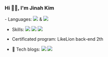 <h3>Hi 👋🏻, I'm Jinah Kim</h3>
<div>
-  Languages: 
  <img src="https://img.shields.io/badge/JAVA-007396?style=flat-square&logo=java&logoColor=white"/></a> & 
  <img src="https://img.shields.io/badge/Spring-6DB33F?style=flat-square&logo=Spring&logoColor=white"></a>
  
- Skills:
  <img src="https://img.shields.io/badge/MySQL-4479A1?style=flat-square&logo=MySQL&logoColor=white"/></a>
  <img src="https://img.shields.io/badge/Python-blue?style=flat-square&logo=Python&logoColor=white"/></a>
  <img src="https://img.shields.io/badge/JavaScript-F7DF1E?style=flat-square&logo=JavaScript&logoColor=white"/></a>
  
- Certificated program: LikeLion back-end 2th

- 🧵 Tech blogs:
  <a href="https://ofglen.tistory.com/" target="_blank"><img src="https://img.shields.io/badge/Tistory-000000?style=flat-square&logo=Notion&logoColor=white"/></a>
  <a href="https://www.notion.so/4f6254d5aa9f41d9bc2318fdb030478f" target="_blank"><img src="https://img.shields.io/badge/Notion-000000?style=flat-square&logo=Notion&logoColor=white"/>
  </div>
</p>
